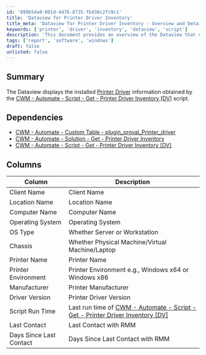 ```yaml
---
id: '899b54a9-001d-4d76-8735-fb436c2fc9c1'
title: 'Dataview for Printer Driver Inventory'
title_meta: 'Dataview for Printer Driver Inventory - Overview and Details'
keywords: ['printer', 'driver', 'inventory', 'dataview', 'script']
description: 'This document provides an overview of the Dataview that displays installed Printer Driver information obtained from the CWM - Automate - Script - Get - Printer Driver Inventory [DV] script. It includes details about dependencies and the columns available in the Dataview for better management and reporting of printer drivers across client systems.'
tags: ['report', 'software', 'windows']
draft: false
unlisted: false
---
```

## Summary

The Dataview displays the installed [Printer Driver](https://www.technipages.com/definition/printer-driver) information obtained by the [CWM - Automate - Script - Get - Printer Driver Inventory [DV]](https://proval.itglue.com/DOC-5078775-10854806) script.

## Dependencies

- [CWM - Automate - Custom Table - plugin_proval_Printer_driver](https://proval.itglue.com/DOC-5078775-10854819)
- [CWM - Automate - Solution - Get - Printer Driver Inventory](https://proval.itglue.com/DOC-5078775-10854823)
- [CWM - Automate - Script - Get - Printer Driver Inventory [DV]](https://proval.itglue.com/DOC-5078775-10854806)

## Columns

| Column                 | Description                                           |
|-----------------------|-------------------------------------------------------|
| Client Name           | Client Name                                          |
| Location Name         | Location Name                                        |
| Computer Name         | Computer Name                                        |
| Operating System      | Operating System                                     |
| OS Type               | Whether Server or Workstation                         |
| Chassis               | Whether Physical Machine/Virtual Machine/Laptop      |
| Printer Name          | Printer Name                                         |
| Printer Environment    | Printer Environment e.g., Windows x64 or Windows x86|
| Manufacturer          | Printer Manufacturer                                  |
| Driver Version        | Printer Driver Version                                |
| Script Run Time       | Last run time of [CWM - Automate - Script - Get - Printer Driver Inventory [DV]](https://proval.itglue.com/DOC-5078775-10854806) |
| Last Contact          | Last Contact with RMM                                |
| Days Since Last Contact| Days Since Last Contact with RMM                     |













